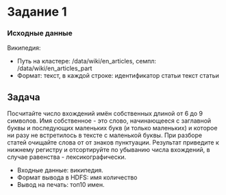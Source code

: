 # Задание 1

### Исходные данные

Википедия:

* Путь на кластере: /data/wiki/en_articles, семпл: /data/wiki/en_articles_part
* Формат: текст, в каждой строке: идентификатор статьи <tab> текст статьи

## Задача
Посчитайте число вхождений имён собственных длиной от 6 до 9 символов. Имя собственное - это слово, начинающееся с заглавной буквы и последующих маленьких букв (и только маленьких) и которое ни разу не встретилось в тексте с маленькой буквы. При разборе статей очищайте слова от от знаков пунктуации. Результат приведите к нижнему регистру и отсортируйте по убыванию числа вхождений, в случае равенства - лексикографически.

* Входные данные: википедия.
* Формат вывода в HDFS: имя количество
* Вывод на печать: топ10 имен.

